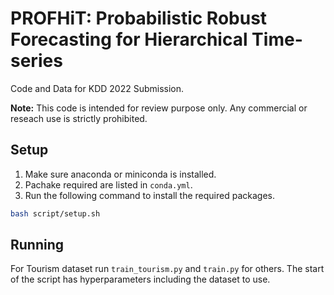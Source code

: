 # PROFHiT: Probabilistic Robust Forecasting for Hierarchical Time-series

Code and Data for KDD 2022 Submission.

**Note:** This code is intended for review purpose only. 
Any commercial or reseach use is strictly prohibited.

## Setup

1. Make sure anaconda or miniconda is installed.
2. Pachake required are listed in `conda.yml`.
3. Run the following command to install the required packages.

```bash
bash script/setup.sh
```

## Running

For Tourism dataset run `train_tourism.py` and `train.py` for others.
The start of the script has hyperparameters including the dataset to use.
